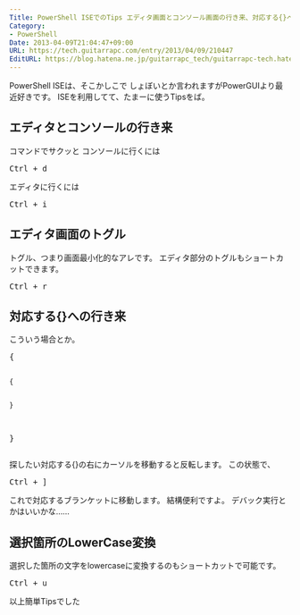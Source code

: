 ```yaml
---
Title: PowerShell ISEでのTips エディタ画面とコンソール画面の行き来、対応する{}への移動、LowerCase変換
Category:
- PowerShell
Date: 2013-04-09T21:04:47+09:00
URL: https://tech.guitarrapc.com/entry/2013/04/09/210447
EditURL: https://blog.hatena.ne.jp/guitarrapc_tech/guitarrapc-tech.hatenablog.com/atom/entry/11696248318757675625
---
```


<p>PowerShell ISEは、そこかしこで しょぼいとか言われますがPowerGUIより最近好きです。 ISEを利用してて、たまーに使うTipsをば。</p>
<h2>エディタとコンソールの行き来</h2>
<p>コマンドでサクッと コンソールに行くには</p>
<pre class="brush: powershell">Ctrl + d
</pre>
<p>エディタに行くには</p>
<pre class="brush: powershell">Ctrl + i
</pre>
<h2>エディタ画面のトグル</h2>
<p>トグル、つまり画面最小化的なアレです。 エディタ部分のトグルもショートカットできます。</p>
<pre class="brush: powershell">Ctrl + r
</pre>
<h2>対応する{}への行き来</h2>
<p>こういう場合とか。</p>
<pre class="brush: powershell">{

    {


    }

}
</pre>
<p>探したい対応する{}の右にカーソルを移動すると反転します。 この状態で、</p>
<pre class="brush: powershell">Ctrl + ]
</pre>
<p>これで対応するブランケットに移動します。 結構便利ですよ。 デバック実行とかはいいかな……</p>
<h2>選択箇所のLowerCase変換</h2>
<p>選択した箇所の文字をlowercaseに変換するのもショートカットで可能です。</p>
<pre class="brush: powershell">Ctrl + u
</pre>
<p>以上簡単Tipsでした</p>
